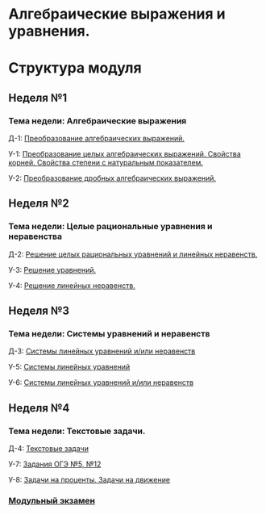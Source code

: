 # Алгебраические выражения и уравнения.

# Структура модуля

## Неделя №1

### Тема недели: Алгебраические выражения

Д-1: [Преобразование алгебраических выражений.](./components/homework/homework-1.md)

У-1: [Преобразование целых алгебраических выражений. Свойства корней. Свойства степени с натуральным показателем.](./components/class/class-1.md)

У-2: [Преобразование дробных алгебраических выражений.](./components/class/class-2.md)



## Неделя №2

### Тема недели: Целые рациональные уравнения и неравенства

Д-2: [Решение целых рациональных уравнений и линейных неравенств.](./components/homework/homework-1.md)

У-3: [Решение уравнений.](./components/class/class-1.md)

У-4: [Решение линейных неравенств.](./components/class/class-2.md)

## Неделя №3

### Тема недели: Системы уравнений и неравенств

Д-3: [Системы линейных уравнений и/или неравенств](./components/homework/homework-1.md)

У-5: [Системы линейных уравнений](./components/class/class-1.md)

У-6: [Системы линейных уравнений и/или неравенств](./components/class/class-2.md)


## Неделя №4

### Тема недели: Текстовые задачи.

Д-4: [Текстовые задачи](./components/homework/homework-1.md)

У-7: [Задания ОГЭ №5, №12](./components/class/class-1.md)

У-8: [Задачи на проценты. Задачи на движение](./components/class/class-2.md)

### [Модульный экзамен ](./components/exam/exam-1.md)